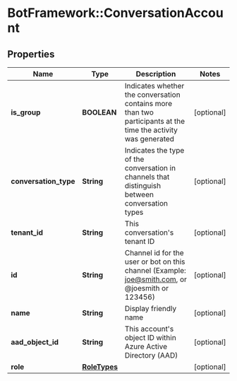 # BotFramework::ConversationAccount

## Properties
Name | Type | Description | Notes
------------ | ------------- | ------------- | -------------
**is_group** | **BOOLEAN** | Indicates whether the conversation contains more than two participants at the time the activity was generated | [optional] 
**conversation_type** | **String** | Indicates the type of the conversation in channels that distinguish between conversation types | [optional] 
**tenant_id** | **String** | This conversation&#x27;s tenant ID | [optional] 
**id** | **String** | Channel id for the user or bot on this channel (Example: joe@smith.com, or @joesmith or 123456) | [optional] 
**name** | **String** | Display friendly name | [optional] 
**aad_object_id** | **String** | This account&#x27;s object ID within Azure Active Directory (AAD) | [optional] 
**role** | [**RoleTypes**](RoleTypes.md) |  | [optional] 

